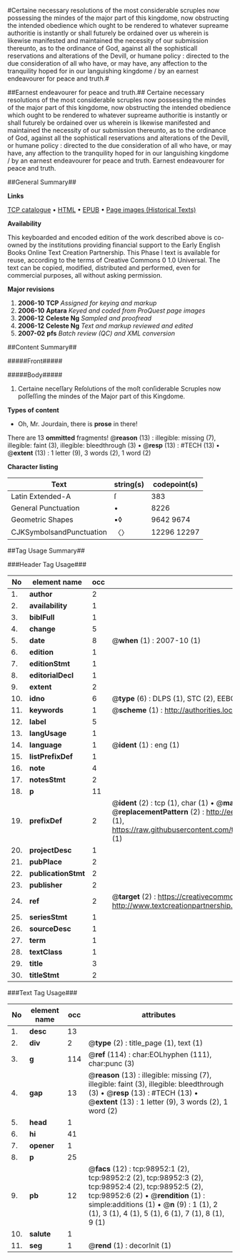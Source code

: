 #Certaine necessary resolutions of the most considerable scruples now possessing the mindes of the major part of this kingdome, now obstructing the intended obedience which ought to be rendered to whatever supreame authoritie is instantly or shall futurely be ordained over us wherein is likewise manifested and maintained the necessity of our submission thereunto, as to the ordinance of God, against all the sophisticall reservations and alterations of the Devill, or humane policy : directed to the due consideration of all who have, or may have, any affection to the tranquility hoped for in our languishing kingdome / by an earnest endeavourer for peace and truth.#

##Earnest endeavourer for peace and truth.##
Certaine necessary resolutions of the most considerable scruples now possessing the mindes of the major part of this kingdome, now obstructing the intended obedience which ought to be rendered to whatever supreame authoritie is instantly or shall futurely be ordained over us wherein is likewise manifested and maintained the necessity of our submission thereunto, as to the ordinance of God, against all the sophisticall reservations and alterations of the Devill, or humane policy : directed to the due consideration of all who have, or may have, any affection to the tranquility hoped for in our languishing kingdome / by an earnest endeavourer for peace and truth.
Earnest endeavourer for peace and truth.

##General Summary##

**Links**

[TCP catalogue](http://www.ota.ox.ac.uk/tcp/)  • 
[HTML](http://tei.it.ox.ac.uk/tcp/Texts-HTML/free/A31/A31497.html)  • 
[EPUB](http://tei.it.ox.ac.uk/tcp/Texts-EPUB/free/A31/A31497.epub) • 
[Page images (Historical Texts)](https://data.historicaltexts.jisc.ac.uk/view?pubId=eebo-13302765e&pageId=eebo-13302765e-98952-1)

**Availability**

This keyboarded and encoded edition of the
	       work described above is co-owned by the institutions
	       providing financial support to the Early English Books
	       Online Text Creation Partnership. This Phase I text is
	       available for reuse, according to the terms of Creative
	       Commons 0 1.0 Universal. The text can be copied,
	       modified, distributed and performed, even for
	       commercial purposes, all without asking permission.

**Major revisions**

1. __2006-10__ __TCP__ *Assigned for keying and markup*
1. __2006-10__ __Aptara__ *Keyed and coded from ProQuest page images*
1. __2006-12__ __Celeste Ng__ *Sampled and proofread*
1. __2006-12__ __Celeste Ng__ *Text and markup reviewed and edited*
1. __2007-02__ __pfs__ *Batch review (QC) and XML conversion*

##Content Summary##

#####Front#####

#####Body#####

1. Certaine neceſſary Reſolutions of
the moſt conſiderable Scruples now
poſſeſſing the mindes of the Major
part of this Kingdome.

**Types of content**

  * Oh, Mr. Jourdain, there is **prose** in there!

There are 13 **ommitted** fragments! 
 @__reason__ (13) : illegible: missing (7), illegible: faint (3), illegible: bleedthrough (3)  •  @__resp__ (13) : #TECH (13)  •  @__extent__ (13) : 1 letter (9), 3 words (2), 1 word (2)

**Character listing**


|Text|string(s)|codepoint(s)|
|---|---|---|
|Latin Extended-A|ſ|383|
|General Punctuation|•|8226|
|Geometric Shapes|▪◊|9642 9674|
|CJKSymbolsandPunctuation|〈〉|12296 12297|

##Tag Usage Summary##

###Header Tag Usage###

|No|element name|occ|attributes|
|---|---|---|---|
|1.|__author__|2||
|2.|__availability__|1||
|3.|__biblFull__|1||
|4.|__change__|5||
|5.|__date__|8| @__when__ (1) : 2007-10 (1)|
|6.|__edition__|1||
|7.|__editionStmt__|1||
|8.|__editorialDecl__|1||
|9.|__extent__|2||
|10.|__idno__|6| @__type__ (6) : DLPS (1), STC (2), EEBO-CITATION (1), OCLC (1), VID (1)|
|11.|__keywords__|1| @__scheme__ (1) : http://authorities.loc.gov/ (1)|
|12.|__label__|5||
|13.|__langUsage__|1||
|14.|__language__|1| @__ident__ (1) : eng (1)|
|15.|__listPrefixDef__|1||
|16.|__note__|4||
|17.|__notesStmt__|2||
|18.|__p__|11||
|19.|__prefixDef__|2| @__ident__ (2) : tcp (1), char (1)  •  @__matchPattern__ (2) : ([0-9\-]+):([0-9IVX]+) (1), (.+) (1)  •  @__replacementPattern__ (2) : http://eebo.chadwyck.com/downloadtiff?vid=$1&page=$2 (1), https://raw.githubusercontent.com/textcreationpartnership/Texts/master/tcpchars.xml#$1 (1)|
|20.|__projectDesc__|1||
|21.|__pubPlace__|2||
|22.|__publicationStmt__|2||
|23.|__publisher__|2||
|24.|__ref__|2| @__target__ (2) : https://creativecommons.org/publicdomain/zero/1.0/ (1), http://www.textcreationpartnership.org/docs/. (1)|
|25.|__seriesStmt__|1||
|26.|__sourceDesc__|1||
|27.|__term__|1||
|28.|__textClass__|1||
|29.|__title__|3||
|30.|__titleStmt__|2||


###Text Tag Usage###

|No|element name|occ|attributes|
|---|---|---|---|
|1.|__desc__|13||
|2.|__div__|2| @__type__ (2) : title_page (1), text (1)|
|3.|__g__|114| @__ref__ (114) : char:EOLhyphen (111), char:punc (3)|
|4.|__gap__|13| @__reason__ (13) : illegible: missing (7), illegible: faint (3), illegible: bleedthrough (3)  •  @__resp__ (13) : #TECH (13)  •  @__extent__ (13) : 1 letter (9), 3 words (2), 1 word (2)|
|5.|__head__|1||
|6.|__hi__|41||
|7.|__opener__|1||
|8.|__p__|25||
|9.|__pb__|12| @__facs__ (12) : tcp:98952:1 (2), tcp:98952:2 (2), tcp:98952:3 (2), tcp:98952:4 (2), tcp:98952:5 (2), tcp:98952:6 (2)  •  @__rendition__ (1) : simple:additions (1)  •  @__n__ (9) : 1 (1), 2 (1), 3 (1), 4 (1), 5 (1), 6 (1), 7 (1), 8 (1), 9 (1)|
|10.|__salute__|1||
|11.|__seg__|1| @__rend__ (1) : decorInit (1)|
